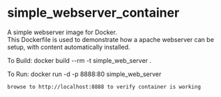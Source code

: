 simple_webserver_container
==========================

A simple webserver image for Docker.  
This Dockerfile is used to demonstrate how a apache webserver can be setup, with content automatically installed.

To Build:
    docker build --rm -t simple_web_server .

To Run:
    docker run -d -p 8888:80 simple_web_server

    browse to http://localhost:8888 to verify container is working

